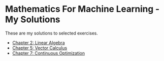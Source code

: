 # Mathematics For Machine Learning - My Solutions
These are my solutions to selected exercises.
- [Chapter 2: Linear Algebra](https://github.com/victored26/mathematics-for-machine-learning-my-solutions/blob/main/Chapter_2_Linear_Algebra.pdf)
- [Chapter 5: Vector Calculus](https://github.com/victored26/mathematics-for-machine-learning-my-solutions/blob/main/Chapter_5_Vector_Calculus.pdf)
- [Chapter 7: Continuous Optimization](https://github.com/victored26/mathematics-for-machine-learning-my-solutions/blob/main/Chapter_7_Continuous_Optimization.pdf)

